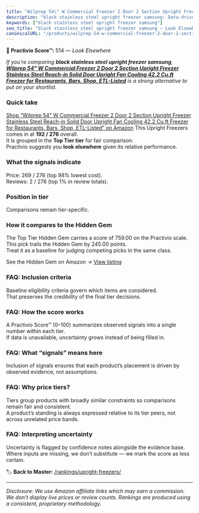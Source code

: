 ```yaml
---
title: "Wilprep 54\" W Commercial Freezer 2 Door 2 Section Upright Freezer Stainless Steel Reach-in Solid Door Upright Fan Cooling 42.2 Cu.ft Freezer for Restaurants, Bars, Shop, ETL-Listed"
description: "black stainless steel upright freezer samsung: Data-driven ranking using the Practivio Score™. Positioned by quality, value, demand, findability, momentum."
keywords: ["black stainless steel upright freezer samsung"]
seo_title: "black stainless steel upright freezer samsung — Look Elsewhere (2025)"
canonicalURL: "/products/wilprep-54-w-commercial-freezer-2-door-2-section-upright-freezer-stainless-steel-reach-in-solid-door-upright-fan-cooling-422-cuft-freezer-for-restaurants-bars-shop-etl-listed-B0D9JPQKSP/"
---
```


**🚫 Practivio Score™:** 514 — _Look Elsewhere_


*If you're comparing **black stainless steel upright freezer samsung**, **[Wilprep 54" W Commercial Freezer 2 Door 2 Section Upright Freezer Stainless Steel Reach-in Solid Door Upright Fan Cooling 42.2 Cu.ft Freezer for Restaurants, Bars, Shop, ETL-Listed](https://www.amazon.com/dp/B0D9JPQKSP?tag=practivio-20)** is a strong alternative to put on your shortlist.*
### Quick take
[Shop “Wilprep 54" W Commercial Freezer 2 Door 2 Section Upright Freezer Stainless Steel Reach-in Solid Door Upright Fan Cooling 42.2 Cu.ft Freezer for Restaurants, Bars, Shop, ETL-Listed” on Amazon](https://www.amazon.com/dp/B0D9JPQKSP?tag=practivio-20)
This Upright Freezers comes in at **192 / 276** overall.  
It is grouped in the **Top Tier tier** for fair comparison.  
Practivio suggests you **look elsewhere** given its relative performance.

### What the signals indicate
Price: 269 / 276 (top 98% lowest cost).  
Reviews: 2 / 276 (top 1% in review totals).  

### Position in tier
Comparisons remain tier-specific.

### How it compares to the Hidden Gem
The Top Tier Hidden Gem carries a score of 759.00 on the Practivio scale.  
This pick trails the Hidden Gem by 245.00 points.  
Treat it as a baseline for judging competing picks in the same class.  

See the Hidden Gem on Amazon → [View listing](https://www.amazon.com/dp/B09LHLZFYZ?tag=practivio-20)

### FAQ: Inclusion criteria
Baseline eligibility criteria govern which items are considered.  
That preserves the credibility of the final tier decisions.

### FAQ: How the score works
A Practivio Score™ (0–100) summarizes observed signals into a single number within each tier.  
If data is unavailable, uncertainty grows instead of being filled in.

### FAQ: What “signals” means here
Inclusion of signals ensures that each product’s placement is driven by observed evidence, not assumptions.

### FAQ: Why price tiers?
Tiers group products with broadly similar constraints so comparisons remain fair and consistent.  
A product’s standing is always expressed relative to its tier peers, not across unrelated price bands.

### FAQ: Interpreting uncertainty
Uncertainty is flagged by confidence notes alongside the evidence base.  
Where inputs are missing, we don’t substitute — we mark the score as less certain.


🏷️ **Back to Master:** [/rankings/upright-freezers/](/rankings/upright-freezers/)

---
_Disclosure: We use Amazon affiliate links which may earn a commission. We don’t display live prices or review counts. Rankings are produced using a consistent, proprietary methodology._
